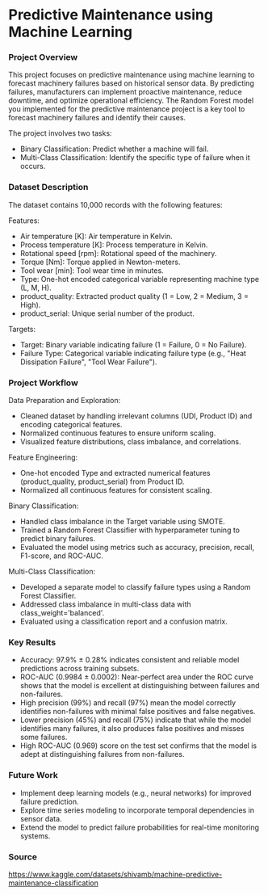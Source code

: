 # Predictive Maintenance using Machine Learning

### Project Overview

This project focuses on predictive maintenance using machine learning to forecast machinery failures based on historical sensor data. By predicting failures, manufacturers can implement proactive maintenance, reduce downtime, and optimize operational efficiency. The Random Forest model you implemented for the predictive maintenance project is a key tool to forecast machinery failures and identify their causes.

The project involves two tasks:

- Binary Classification: Predict whether a machine will fail.
- Multi-Class Classification: Identify the specific type of failure when it occurs.

### Dataset Description

The dataset contains 10,000 records with the following features:

Features:
- Air temperature [K]: Air temperature in Kelvin.
- Process temperature [K]: Process temperature in Kelvin.
- Rotational speed [rpm]: Rotational speed of the machinery.
- Torque [Nm]: Torque applied in Newton-meters.
- Tool wear [min]: Tool wear time in minutes.
- Type: One-hot encoded categorical variable representing machine type (L, M, H).
- product_quality: Extracted product quality (1 = Low, 2 = Medium, 3 = High).
- product_serial: Unique serial number of the product.

Targets:
- Target: Binary variable indicating failure (1 = Failure, 0 = No Failure).
- Failure Type: Categorical variable indicating failure type (e.g., "Heat Dissipation Failure", "Tool Wear Failure").

### Project Workflow

Data Preparation and Exploration:
- Cleaned dataset by handling irrelevant columns (UDI, Product ID) and encoding categorical features.
- Normalized continuous features to ensure uniform scaling.
- Visualized feature distributions, class imbalance, and correlations.

Feature Engineering:
- One-hot encoded Type and extracted numerical features (product_quality, product_serial) from Product ID.
- Normalized all continuous features for consistent scaling.

Binary Classification:
- Handled class imbalance in the Target variable using SMOTE.
- Trained a Random Forest Classifier with hyperparameter tuning to predict binary failures.
- Evaluated the model using metrics such as accuracy, precision, recall, F1-score, and ROC-AUC.

Multi-Class Classification:
- Developed a separate model to classify failure types using a Random Forest Classifier.
- Addressed class imbalance in multi-class data with class_weight='balanced'.
- Evaluated using a classification report and a confusion matrix.

### Key Results

- Accuracy: 97.9% ± 0.28% indicates consistent and reliable model predictions across training subsets.
- ROC-AUC (0.9984 ± 0.0002): Near-perfect area under the ROC curve shows that the model is excellent at distinguishing between failures and non-failures.
- High precision (99%) and recall (97%) mean the model correctly identifies non-failures with minimal false positives and false negatives.
- Lower precision (45%) and recall (75%) indicate that while the model identifies many failures, it also produces false positives and misses some failures.
- High ROC-AUC (0.969) score on the test set confirms that the model is adept at distinguishing failures from non-failures.

### Future Work

- Implement deep learning models (e.g., neural networks) for improved failure prediction.
- Explore time series modeling to incorporate temporal dependencies in sensor data.
- Extend the model to predict failure probabilities for real-time monitoring systems.

### Source

https://www.kaggle.com/datasets/shivamb/machine-predictive-maintenance-classification
